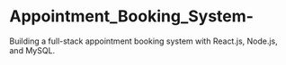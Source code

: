 # Appointment_Booking_System-
Building a full-stack appointment booking system with React.js, Node.js, and MySQL.
